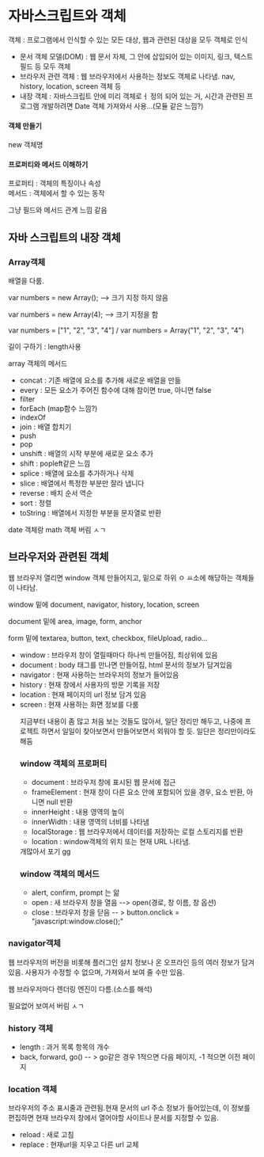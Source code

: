 <h1>자바스크립트와 객체</h1>
<p>객체 : 프로그램에서 인식할 수 있는 모든 대상, 웹과 관련된 대상을 모두 객체로 인식</p>
<ul>
  <li>문서 객체 모델(DOM) : 웹 문서 자체, 그 안에 삽입되어 있는 이미지, 링크, 텍스트 필드 등 모두 객체</li>
  <li>브라우저 관련 객체 : 웹 브라우저에서 사용하는 정보도 객체로 나타냄. nav, history, location, screen 객체 등</li>
  <li>내장 객체 : 자바스크립트 안에 미리 객체로ㅓ 정의 되어 있는 거, 시간과 관련된 프로그램 개발하려면 Date 객체 가져와서 사용...(모듈 같은 느낌?)</li>
</ul>

<h4>객체 만들기</h4>
new 객체명

<h4>프로퍼티와 메서드 이해하기</h4>
프로퍼티 : 객체의 특징이나 속성<br>
메서드 : 객체에서 할 수 있는 동작

<p>그냥 필드와 메서드 관계 느낌 같음</p>


<h2>자바 스크립트의 내장 객체</h2>

<h3>Array객체</h3>
배열을 다룸.
<p>var numbers = new Array();  --> 크기 지정 하지 않음</p>
<p>var numbers = new Array(4); --> 크기 지정을 함</p>

<p>var numbers = ["1", "2", "3", "4"] / var numbers = Array("1", "2", "3", "4")</p>

<p>길이 구하기 : length사용</p>

<p>array 객체의 메서드</p>
<ul>
  <li>concat : 기존 배열에 요소를 추가해 새로운 배열을 만듦</li>
  <li>every : 모든 요소가 주어진 함수에 대해 참이면 true, 아니면 false</li>
  <li>filter </li>
  <li>forEach (map함수 느낌?)</li>
  <li>indexOf </li>
  <li>join : 배열 합치기</li>
  <li>push</li>
  <li>pop</li>
  <li>unshift : 배열의 시작 부분에 새로운 요소 추가</li>
  <li>shift : popleft같은 느낌</li>
  <li>splice : 배열에 요소를 추가하거나 삭제</li>
  <li>slice : 배열에서 특정한 부분만 잘라 냅니다</li>
  <li>reverse : 배치 순서 역순</li>
  <li>sort : 정렬</li>
  <li>toString : 배열에서 지정한 부분을 문자열로 반환</li>
</ul>

<p>date 객체랑 math 객체 버림 ㅅㄱ</p>

<h2>브라우저와 관련된 객체</h2>
웹 브라우저 열리면 window 객체 만들어지고, 밑으로 하위 ㅇ ㅛ소에 해당하는 객체들이 나타남.
<p>window 밑에 document, navigator, history, location, screen</p>
<p>document 밑에 area, image, form, anchor</p>
<p>form 밑에 textarea, button, text, checkbox, fileUpload, radio...</p>

<ul>
  <li>window : 브라우저 창이 열릴때마다 하나씩 만들어짐, 최상위에 있음</li>
  <li>document : body 태그를 만나면 만들어짐, html 문서의 정보가 담겨있음</li>
  <li>navigator : 현재 사용하는 브라우저의 정보가 들어있음</li>
  <li>history : 현재 창에서 사용자의 방문 기록을 저장</li>
  <li>location : 현재 페이지의 url 정보 담겨 있음</li>
  <li>screen : 현재 사용하는 화면 정보를 다룸</li>

  <p>지금부터 내용이 좀 많고 처음 보는 것들도 많아서, 일단 정리만 해두고, 나중에 프로젝트 하면서 일일이 찾아보면서 만들어보면서 외워야 할 듯. 일단은 정리만이라도 해둠</p>

  <h3>window 객체의 프로퍼티</h3>
  <ul>
    <li>document : 브라우저 창에 표시된 웹 문서에 접근</li>
    <li>frameElement : 현재 창이 다른 요소 안에 포함되어 있을 경우, 요소 반환, 아니면 null 반환</li>
    <li>innerHeight : 내용 영역의 높이</li>
    <li>innerWidth : 내용 영역의 너비를 나타냄</li>
    <li>localStorage : 웹 브라우저에서 데이터를 저장하는 로컬 스토리지를 반환</li>
    <li>location : window객체의 위치 또는 현재 URL 나타냄.</li>
  </ul>
  개많아서 포기 gg

  <h3>window 객체의 메서드</h3>
  <ul>
    <li>alert, confirm, prompt 는 앎</li>
    <li>open : 새 브라우저 창을 열음 --> open(경로, 창 이름, 창 옵션)</li>
    <li>close : 브라우저 창을 닫음 -- > button.onclick = "javascript:window.close();"</li>
  </ul>
</ul>

<h3>navigator객체</h3>
<p>웹 브라우저의 버전을 비롯해 플러그인 설치 정보나 온 오프라인 등의 여러 정보가 담겨있음. 사용자가 수정할 수 없으며, 가져와서 보여 줄 수만 있음.</p>
<p>웹 브라우저마다 렌더링 엔진이 다름.(소스를 해석)</p>
<p>필요없어 보여서 버림 ㅅㄱ</p>

<h3>history 객체</h3>
<ul>
  <li>length : 과거 목록 항목의 개수</li>
  <li>back, forward, go() -- > go같은 경우 1적으면 다음 페이지, -1 적으면 이전 페이지</li>
</ul>

<h3>location 객체</h3>
브라우저의 주소 표시줄과 관련됨.현재 문서의 url 주소 정보가 들어있는데, 이 정보를 편집하면 현재 브라우저 창에서 열어야할 사이트나 문서를 지정할 수 있음.

<ul>
  <li>reload : 새로 고침</li>
  <li>replace : 현재url을 지우고 다른 url 교체</li>
</ul>
